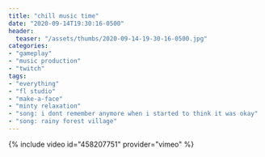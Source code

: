 ```yaml
---
title: "chill music time"
date: "2020-09-14T19:30:16-0500"
header:
  teaser: "/assets/thumbs/2020-09-14-19-30-16-0500.jpg"
categories:
- "gameplay"
- "music production"
- "twitch"
tags:
- "everything"
- "fl studio"
- "make-a-face"
- "minty relaxation"
- "song: i dont remember anymore when i started to think it was okay"
- "song: rainy forest village"
---
```

{% include video id="458207751" provider="vimeo" %}
